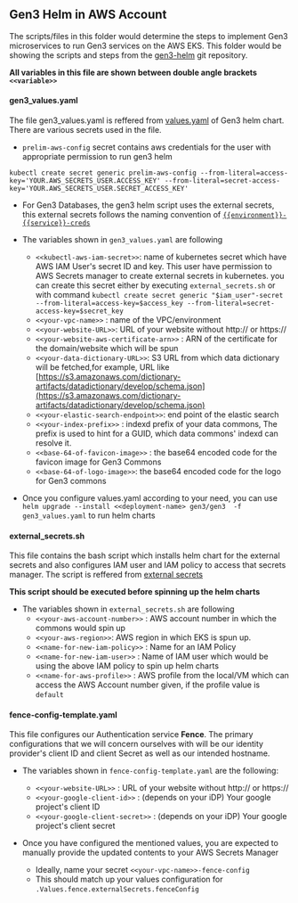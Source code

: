 ## Gen3 Helm in AWS Account

The scripts/files in this folder would determine the steps to implement Gen3 microservices to run Gen3 services on the AWS EKS. This folder would be showing the scripts and steps from the [gen3-helm](https://github.com/occ-data/gen3-helm) git repository.

**All variables in this file are shown between double angle brackets `<<variable>>`**

#### gen3_values.yaml

The file gen3_values.yaml is reffered from [values.yaml](https://github.com/occ-data/gen3-helm/blob/master/helm/gen3/values.yaml) of Gen3 helm chart. There are various secrets used in the file.

- `prelim-aws-config` secret contains aws credentials for the user with appropriate permission to run gen3 helm

```console
kubectl create secret generic prelim-aws-config --from-literal=access-key='YOUR.AWS_SECRETS_USER.ACCESS_KEY' --from-literal=secret-access-key='YOUR.AWS_SECRETS_USER.SECRET_ACCESS_KEY'
```

- For Gen3 Databases, the gen3 helm script uses the external secrets, this external secrets follows the naming convention of [`{{environment}}-{{service}}-creds`](https://github.com/uc-cdis/gen3-helm/blob/master/helm/common/templates/_external_secrets.tpl#L1-L10)

- The variables shown in `gen3_values.yaml` are following
    - `<<kubectl-aws-iam-secret>>`: name of kubernetes secret which have AWS IAM User's secret ID and key. This user have permission to AWS Secrets manager to create external secrets in kubernetes. you can create this secret either by executing `external_secrets.sh` or with command `kubectl create secret generic "$iam_user"-secret --from-literal=access-key=$access_key --from-literal=secret-access-key=$secret_key`
    - `<<your-vpc-name>>` : name of the VPC/environment
    - `<<your-website-URL>>`: URL of your website without http:// or https://
    - `<<your-website-aws-certificate-arn>>` : ARN of the certificate for the domain/website which will be spun
    - `<<your-data-dictionary-URL>>`: S3 URL from which data dictionary will be fetched,for example, URL like [https://s3.amazonaws.com/dictionary-artifacts/datadictionary/develop/schema.json](https://s3.amazonaws.com/dictionary-artifacts/datadictionary/develop/schema.json)
    - `<<your-elastic-search-endpoint>>`: end point of the elastic search
    - `<<your-index-prefix>>` : indexd prefix of your data commons, The prefix is used to hint for a GUID, which data commons' indexd can resolve it.
    - `<<base-64-of-favicon-image>>` : the base64 encoded code for the favicon image for Gen3 Commons
    - `<<base-64-of-logo-image>>`: the base64 encoded code for the logo for Gen3 commons

- Once you configure values.yaml according to your need, you can use `helm upgrade --install <<deployment-name> gen3/gen3  -f gen3_values.yaml` to run helm charts

#### external_secrets.sh

This file contains the bash script which installs helm chart for the external secrets and also configures IAM user and IAM policy to access that secrets manager. The script is reffered from [external secrets](https://github.com/uc-cdis/gen3-helm/blob/master/docs/external_secrets.md#download-external-secrets-operator-and-create-resources-in-aws)

**This script should be executed before spinning up the helm charts**

- The variables shown in `external_secrets.sh` are following
    - `<<your-aws-account-number>>` : AWS account number in which the commons would spin up
    - `<<your-aws-region>>`: AWS region in which EKS is spun up.
    - `<<name-for-new-iam-policy>>` : Name for an IAM Policy
    - `<<name-for-new-iam-user>>` : Name of IAM user which would be using the above IAM policy to spin up helm charts
    - `<<name-for-aws-profile>>` : AWS profile from the local/VM which can access the AWS Account number given, if the profile value is `default`


#### fence-config-template.yaml

This file configures our Authentication service **Fence**.  The primary configurations that we will concern ourselves with will be our identity provider's client ID and client Secret as well as our intended hostname.

- The variables shown in `fence-config-template.yaml` are the following:
    - `<<your-website-URL>>` : URL of your website without http:// or https://
    - `<<your-google-client-id>>` : (depends on your iDP) Your google project's client ID
    - `<<your-google-client-secret>>` : (depends on your iDP) Your google project's client secret

- Once you have configured the mentioned values, you are expected to manually provide the updated contents to your AWS Secrets Manager
    - Ideally, name your secret `<<your-vpc-name>>-fence-config`
    - This should match up your values configuration for `.Values.fence.externalSecrets.fenceConfig`
